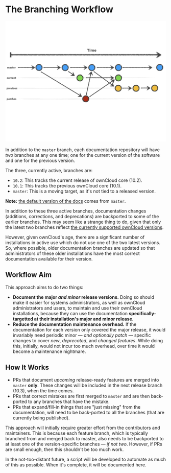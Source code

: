 # The Branching Workflow

![The Branching Workflow](images/the-branching-workflow.png)

In addition to the `master` branch, each documentation repository will have _two_ branches at any one time; one for the current version of the software and one for the previous version.

The three, currently active, branches are:

- `10.2`: This tracks the current release of ownCloud core (10.2).
- `10.1`: This tracks the previous ownCloud core (10.1).
- `master`: This is a moving target, as it's not tied to a released version.

**Note:** [the default version of the docs](https://doc.owncloud.com) comes from `master`.

In addition to these three active branches, documentation changes (additions, corrections, and deprecations) are backported to some of the earlier branches.
This may seem like a strange thing to do, given that only the latest two branches reflect [the currently supported ownCloud versions].

However, given ownCloud's age, there are a significant number of installations in active use which do not use one of the two latest versions.
So, where possible, older documentation branches are updated so that administrators of these older installations have the most correct documentation available for their version.

## Workflow Aim

This approach aims to do two things:

- **Document the major _and minor_ release versions.** Doing so should make it easier for systems administrators, as well as ownCloud administrators and users, to maintain and use their ownCloud installations, because they can use the documentation **specifically-targetted at their installation's major and minor release**.
- **Reduce the documentation maintenance overhead.** If the documentation for each version only covered the major release, it would invariably need periodic minor — _and optionally patch_ — specific changes to cover _new_, _deprecated_, and _changed features_. While doing this, initially, would not incur too much overhead, over time it would become a maintenance nightmare.

## How It Works

- PRs that document _upcoming_ release-ready features are merged into `master` **only**. These changes will be included in the next release branch (10.3), when the time comes.
- PRs that correct mistakes are first merged to `master` and are then back-ported to any branches that have the mistake.
- PRs that expand/fill-in things that are "just missing" from the documentation, will need to be back-ported to all the branches (that are currently being published).

This approach will initially require greater effort from the contributors and maintainers.
This is because each feature branch, which is typically branched from and merged back to master, also needs to be backported to at least one of the version-specific branches — _if not two_.
However, if PRs are small enough, then this shouldn't be too much work.

In the not-too-distant future, a script will be developed to automate as much of this as possible.
When it's complete, it will be documented here.

[the currently supported ownCloud versions]: https://github.com/owncloud/core/wiki/Maintenance-and-Release-Schedule
